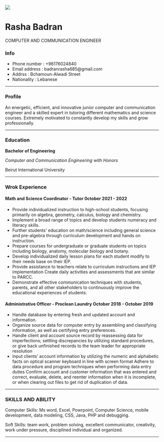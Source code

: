 
![](https://user-images.githubusercontent.com/119042180/204159902-ea9518f5-b4a6-4ed9-adb7-1a2b137af8be.jpeg)
<h1 color="blue">Rasha Badran</h1>
<p>COMPUTER AND COMMUNICATION ENGINEER</p>

<h3>Info</h3>
<ul>
<li>Phone number  :    +96176024840</li>
<li>Email address :   badranrasha685@gmail.com</li>
<li>Addrss        :   Bchamoun-Alwadi Street</li>
<li>Nationality   :   Lebanese</li>
</ul>
<hr>
<section>

<h3>Profile</h3>
<p>An energetic, efficient, and innovative junior
computer and communication engineer and a skilled expert in tutoring different mathematics and science courses. 
Extremely motivated to constantly develop my skills and grow professionally. </p>
</section> 
<hr>

<section> 

<h3> Education</h3>
<p><b>Bachelor of Engineering</b><p>

<i>Computer and Communication Engineering with Honors</i>
<p>Beirut International University</p>
</section>
<hr>
<h3>Wrok Experience</h3>

<h4>Math and Science Coordinator - Tutor 0ctober 2021 - 2022</h4>
<ul>
<li>Provide individualized instruction to high-school students, focusing primarily on algebra, geometry, calculus, biology and chemistry.</li>
<li>Implement a broad range of topics and develop students numeracy and literacy skills.</li>
<li>Further students' education on math/science including general science and pre-algebra through curriculum development and hands on instruction.</li>
<li>Prepare courses for undergraduate or graduate students on topics including biology, anatomy, molecular biology and botany.</li>
<li>Develop individualized daily lesson plans for
each student modify to their needs base on their IEP.</li>
<li>Provide assistance to teachers relate to
curriculum instructions and IEP implementation Create daily activities and assessments that are similar to PARCC.</li>
<li>Demonstrate effective communication techniques with students, parents, and all other stakeholders to continuously improve the educational experiences of students.</li>
</ul>

<h4>Administrative Officer - Proclean Laundry October 2018 - October 2019</h4>
<ul>
<li>Handle database by entering fresh and updated account and information.</li>
<li>Organize source data for computer entry by assembling and classifying information, as well as certifying entry preferences.</li> 
<li>Handle client and account source record by reassessing data for imperfections; settling discrepancies by utilizing standard procedures, or give back unfinished records to the team leader for appropriate resolution</li>
<li>Input clients’ account information by utilizing the numeric and alphabetic facts on optical scanner keyboard in line with screen format Adhere to data procedure and program techniques when performing data entry duties Confirm account and customer information that was entered and correct, evaluate, delete, and reenter information when it is incomplete, or when clearing out files to get rid of duplication of data.</li>
</ul>

</section>
<hr>
<section>
<h3>SKILLS AND ABILITY </h3>
<p>Computer Skills: Ms word, Excel, Powrpoint, Computer Science, mobile development, data modeling, CSS, Java, PHP and debugging.</p>
<p>Soft Skills: team work, problem 
solving, excellent communicator, 
creativity, work under pressure, 
disciplined individual and
organized.</p>

</section>
<hr>

